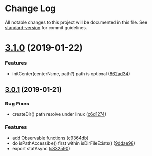# Change Log

All notable changes to this project will be documented in this file. See [standard-version](https://github.com/conventional-changelog/standard-version) for commit guidelines.

<a name="3.1.0"></a>
# [3.1.0](https://github.com/waitingsong/node-myca/compare/v3.0.1...v3.1.0) (2019-01-22)


### Features

* initCenter(centerName, path?) path is optional ([862ad34](https://github.com/waitingsong/node-myca/commit/862ad34))



<a name="3.0.1"></a>
## [3.0.1](https://github.com/waitingsong/node-myca/compare/v3.0.0...v3.0.1) (2019-01-21)


### Bug Fixes

* createDir() path resolve under linux ([c6d1274](https://github.com/waitingsong/node-myca/commit/c6d1274))


### Features

* add Observable functions ([c9364db](https://github.com/waitingsong/node-myca/commit/c9364db))
* do isPathAccessible() first within isDirFileExists() ([9ddae98](https://github.com/waitingsong/node-myca/commit/9ddae98))
* export statAsync ([c832590](https://github.com/waitingsong/node-myca/commit/c832590))
